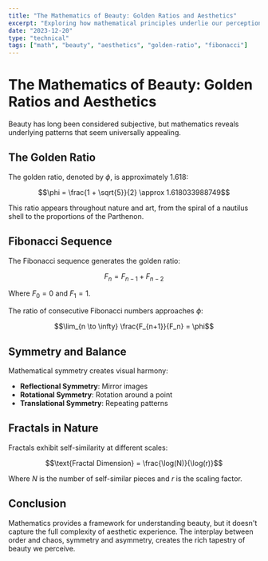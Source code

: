 ```yaml
---
title: "The Mathematics of Beauty: Golden Ratios and Aesthetics"
excerpt: "Exploring how mathematical principles underlie our perception of beauty and aesthetic appeal."
date: "2023-12-20"
type: "technical"
tags: ["math", "beauty", "aesthetics", "golden-ratio", "fibonacci"]
---
```


# The Mathematics of Beauty: Golden Ratios and Aesthetics

Beauty has long been considered subjective, but mathematics reveals underlying patterns that seem universally appealing.

## The Golden Ratio

The golden ratio, denoted by $\phi$, is approximately 1.618:

$$\phi = \frac{1 + \sqrt{5}}{2} \approx 1.618033988749$$

This ratio appears throughout nature and art, from the spiral of a nautilus shell to the proportions of the Parthenon.

## Fibonacci Sequence

The Fibonacci sequence generates the golden ratio:

$$F_n = F_{n-1} + F_{n-2}$$

Where $F_0 = 0$ and $F_1 = 1$.

The ratio of consecutive Fibonacci numbers approaches $\phi$:

$$\lim_{n \to \infty} \frac{F_{n+1}}{F_n} = \phi$$

## Symmetry and Balance

Mathematical symmetry creates visual harmony:

- **Reflectional Symmetry**: Mirror images
- **Rotational Symmetry**: Rotation around a point
- **Translational Symmetry**: Repeating patterns

## Fractals in Nature

Fractals exhibit self-similarity at different scales:

$$\text{Fractal Dimension} = \frac{\log(N)}{\log(r)}$$

Where $N$ is the number of self-similar pieces and $r$ is the scaling factor.

## Conclusion

Mathematics provides a framework for understanding beauty, but it doesn't capture the full complexity of aesthetic experience. The interplay between order and chaos, symmetry and asymmetry, creates the rich tapestry of beauty we perceive. 
